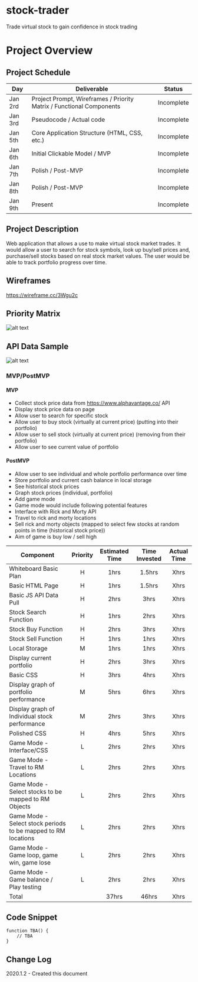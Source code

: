 # stock-trader
Trade virtual stock to gain confidence in stock trading

# Project Overview


## Project Schedule

|  Day | Deliverable | Status
|---|---| ---|
|Jan 2rd| Project Prompt, Wireframes / Priority Matrix / Functional Components | Incomplete
|Jan 3rd| Pseudocode / Actual code | Incomplete
|Jan 5th| Core Application Structure (HTML, CSS, etc.) | Incomplete
|Jan 6th| Initial Clickable Model / MVP | Incomplete
|Jan 7th| Polish / Post-MVP  | Incomplete
|Jan 8th| Polish / Post-MVP | Incomplete
|Jan 9th| Present | Incomplete


## Project Description

Web application that allows a use to make virtual stock market trades. It would allow a user to search for stock symbols, look up buy/sell prices and, purchase/sell stocks based on real stock market values. The user would be able to track portfolio progress over time.

## Wireframes

https://wireframe.cc/3Wgu2c

## Priority Matrix

![alt text](https://res.cloudinary.com/ddkoc1hdy/image/upload/v1577999023/Screen_Shot_2020-01-02_at_4.03.16_PM_apgdi1.png "Priority Matrix") 


## API Data Sample

![alt text](https://res.cloudinary.com/ddkoc1hdy/image/upload/v1577996852/Screen_Shot_2020-01-02_at_3.26.37_PM_ymq6om.png "API snippet")

### MVP/PostMVP

#### MVP 

- Collect stock price data from https://www.alphavantage.co/ API
- Display stock price data on page
- Allow user to search for specific stock
- Allow user to buy stock (virtually at current price) (putting into their portfolio)
- Allow user to sell stock (virtually at current price) (removing from their portfolio)
- Allow user to see current value of portfolio

#### PostMVP 

- Allow user to see individual and whole portfolio performance over time
- Store portfolio and current cash balance in local storage
- See historical stock prices
- Graph stock prices (individual, portfolio)
- Add game mode
- Game mode would include following potential features
- Interface with Rick and Morty API
- Travel to rick and morty locations
- Sell rick and morty objects (mapped to select few stocks at random points in time (historical stock price))
- Aim of game is buy low / sell high


| Component | Priority | Estimated Time | Time Invested | Actual Time |
| --- | :---: |  :---: | :---: | :---: |
| Whiteboard Basic Plan | H | 1hrs| 1.5hrs | Xhrs |
| Basic HTML Page | H | 1hrs| 1.5hrs | Xhrs |
| Basic JS API Data Pull | H | 2hrs| 3hrs | Xhrs |
| Stock Search Function | H | 1hrs| 2hrs | Xhrs |
| Stock Buy Function | H | 2hrs| 3hrs | Xhrs |
| Stock Sell Function | H | 1hrs| 1hrs | Xhrs |
| Local Storage | M | 1hrs| 1hrs | Xhrs |
| Display current portfolio | H | 2hrs| 3hrs | Xhrs |
| Basic CSS | H | 3hrs| 4hrs | Xhrs |
| Display graph of portfolio performance  | M | 5hrs| 6hrs | Xhrs |
| Display graph of Individual stock performance  | M | 2hrs| 3hrs | Xhrs |
| Polished CSS | H | 4hrs| 5hrs | Xhrs |
| Game Mode - Interface/CSS | L | 2hrs| 2hrs | Xhrs |
| Game Mode - Travel to RM Locations | L | 2hrs| 2hrs | Xhrs |
| Game Mode - Select stocks to be mapped to RM Objects | L | 2hrs| 2hrs | Xhrs |
| Game Mode - Select stock periods to be mapped to RM locations | L | 2hrs| 2hrs | Xhrs |
| Game Mode - Game loop, game win, game lose | L | 2hrs| 2hrs | Xhrs |
| Game Mode - Game balance / Play testing | L | 2hrs| 2hrs | Xhrs |
| Total |  | 37hrs| 46hrs | Xhrs |


## Code Snippet

```
function TBA() {
	// TBA
}
```

## Change Log
2020.1.2 - Created this document  
